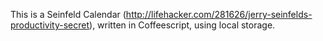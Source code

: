 This is a Seinfeld Calendar (http://lifehacker.com/281626/jerry-seinfelds-productivity-secret), written in Coffeescript, using local storage. 